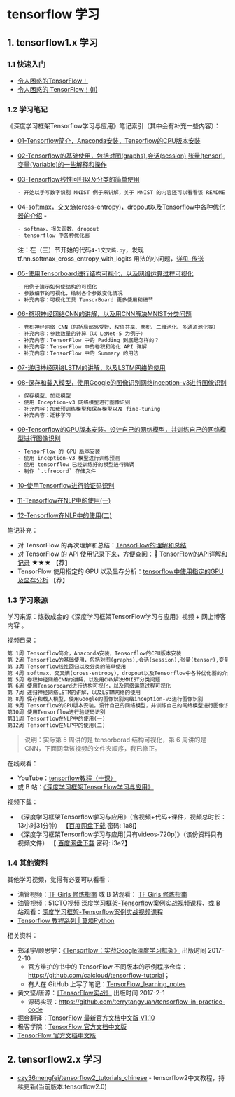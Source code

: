 # tensorflow 学习

## 1. tensorflow1.x 学习

### 1.1 快速入门

- [令人困惑的TensorFlow！](https://zhuanlan.zhihu.com/p/38812133)
- [令人困惑的 TensorFlow！(II)](https://zhuanlan.zhihu.com/p/46008208)

### 1.2 学习笔记

《深度学习框架Tensorflow学习与应用》笔记索引（其中会有补充一些内容）：

- [01-Tensorflow简介，Anaconda安装，Tensorflow的CPU版本安装](./《深度学习框架Tensorflow学习与应用》笔记/notes/01-Tensorflow简介，Anaconda安装，Tensorflow的CPU版本安装.md)

- [02-Tensorflow的基础使用，包括对图(graphs),会话(session),张量(tensor),变量(Variable)的一些解释和操作](./《深度学习框架Tensorflow学习与应用》笔记/notes/02-Tensorflow的基础使用，包括对图\(graphs\),会话\(session\),张量\(tensor\),变量\(Variable\)的一些解释和操作.md)

- [03-Tensorflow线性回归以及分类的简单使用](./《深度学习框架Tensorflow学习与应用》笔记/notes/03-Tensorflow线性回归以及分类的简单使用.md)

  ``` xml
  - 开始以手写数字识别 MNIST 例子来讲解，关于 MNIST 的内容还可以看看该 README 下面的
  ```

- [04-softmax，交叉熵(cross-entropy)，dropout以及Tensorflow中各种优化器的介绍](./《深度学习框架Tensorflow学习与应用》笔记/notes/04-softmax，交叉熵\(cross-entropy\)，dropout以及Tensorflow中各种优化器的介绍.md) - 

  ``` xml
  - softmax、损失函数、dropout
  - tensorflow 中各种优化器
  ```

  注：在（三）节开始的代码`4-1交叉熵.py`，发现 tf.nn.softmax_cross_entropy_with_logits 用法的小问题，[详见-传送](./Notes/tf.nn.softmax_cross_entropy_with_logits的用法问题.md)

- [05-使用Tensorboard进行结构可视化，以及网络运算过程可视化](./《深度学习框架Tensorflow学习与应用》笔记/notes/05-使用Tensorboard进行结构可视化，以及网络运算过程可视化.md)

  ``` xml
  - 用例子演示如何使结构的可视化
  - 参数细节的可视化，绘制各个参数变化情况
  - 补充内容：可视化工具 TensorBoard 更多使用和细节
  ```

- [06-卷积神经网络CNN的讲解，以及用CNN解决MNIST分类问题](./《深度学习框架Tensorflow学习与应用》笔记/notes/06-卷积神经网络CNN的讲解，以及用CNN解决MNIST分类问题.md)

  ``` xml
  - 卷积神经网络 CNN（包括局部感受野、权值共享、卷积、二维池化、多通道池化等）
  - 补充内容：参数数量的计算（以 LeNet-5 为例子）
  - 补充内容：TensorFlow 中的 Padding 到底是怎样的？ 
  - 补充内容：TensorFlow 中的卷积和池化 API 详解
  - 补充内容：TensorFlow 中的 Summary 的用法
  ```

- [07-递归神经网络LSTM的讲解，以及LSTM网络的使用](./《深度学习框架Tensorflow学习与应用》笔记/notes/07-递归神经网络LSTM的讲解，以及LSTM网络的使用.md)

- [08-保存和载入模型，使用Google的图像识别网络inception-v3进行图像识别](./《深度学习框架Tensorflow学习与应用》笔记/notes/08-保存和载入模型，使用Google的图像识别网络inception-v3进行图像识别.md)

  ``` xml
  - 保存模型、加载模型
  - 使用 Inception-v3 网络模型进行图像识别
  - 补充内容：加载预训练模型和保存模型以及 fine-tuning
  - 补充内容：迁移学习
  ```

- [09-Tensorflow的GPU版本安装。设计自己的网络模型，并训练自己的网络模型进行图像识别](./《深度学习框架Tensorflow学习与应用》笔记/notes/09-Tensorflow的GPU版本安装。设计自己的网络模型，并训练自己的网络模型进行图像识别.md)

  ``` xml
  - TensorFlow 的 GPU 版本安装
  - 使用 inception-v3 模型进行训练预测
  - 使用 tensorflow 已经训练好的模型进行微调
  - 制作 `.tfrecord` 存储文件
  ```

- [10-使用Tensorflow进行验证码识别](./《深度学习框架Tensorflow学习与应用》笔记/notes/10-使用Tensorflow进行验证码识别.md)

- [11-Tensorflow在NLP中的使用(一)](./《深度学习框架Tensorflow学习与应用》笔记/notes/11-Tensorflow在NLP中的使用\(一\).md)

- [12-Tensorflow在NLP中的使用(二)](./《深度学习框架Tensorflow学习与应用》笔记/notes/12-Tensorflow在NLP中的使用\(二\).md)

笔记补充：

- 对 TensorFlow 的再次理解和总结：[TensorFlow的理解和总结](./[转]TensorFlow的理解和总结.md)
- 对 TensorFlow 的 API 使用记录下来，方便查阅：🔎 [TensorFlow的API详解和记录](./[整理]TensorFlow的API详解和记录.md) ★★★ 【荐】
- TensorFlow 使用指定的 GPU 以及显存分析：[tensorflow中使用指定的GPU及显存分析](./tensorflow中使用指定的GPU及显存分析.md)  【荐】

### 1.3 学习来源

学习来源：炼数成金的《深度学习框架TensorFlow学习与应用》视频 + 网上博客内容  。

视频目录：

```xml
第 1周 Tensorflow简介，Anaconda安装，Tensorflow的CPU版本安装
第 2周 Tensorflow的基础使用，包括对图(graphs),会话(session),张量(tensor),变量(Variable)的一些解释和操作
第 3周 Tensorflow线性回归以及分类的简单使用
第 4周 softmax，交叉熵(cross-entropy)，dropout以及Tensorflow中各种优化器的介绍
第 5周 卷积神经网络CNN的讲解，以及用CNN解决MNIST分类问题
第 6周 使用Tensorboard进行结构可视化，以及网络运算过程可视化
第 7周 递归神经网络LSTM的讲解，以及LSTM网络的使用
第 8周 保存和载入模型，使用Google的图像识别网络inception-v3进行图像识别
第 9周 Tensorflow的GPU版本安装。设计自己的网络模型，并训练自己的网络模型进行图像识别
第10周 使用Tensorflow进行验证码识别
第11周 Tensorflow在NLP中的使用(一)
第12周 Tensorflow在NLP中的使用(二)
```

> 说明：实际第 5 周讲的是 tensorborad 结构可视化，第 6 周讲的是 CNN，下面网盘该视频的文件夹顺序，我已修正。

在线观看：

- YouTube：[tensorflow教程（十课）](https://www.youtube.com/watch?v=eAtGqz8ytOI&list=PLjSwXXbVlK6IHzhLOMpwHHLjYmINRstrk&index=2&t=0s)
- 或 B 站：[《深度学习框架TensorFlow学习与应用》](https://www.bilibili.com/video/av20542427/)

视频下载：

- 《深度学习框架Tensorflow学习与应用》（含视频+代码+课件，视频总时长：13小时31分钟）  【[百度网盘下载](https://pan.baidu.com/s/16OINOrFiRXbqmqOFjCFzLQ )  密码: 1a8j】
- 《深度学习框架Tensorflow学习与应用[只有videos-720p]》（该份资料只有视频文件） 【 [百度网盘下载](https://pan.baidu.com/s/1oQLgWFEBsVrcKJN4swEdzg)  密码: i3e2】

### 1.4 其他资料

其他学习视频，觉得有必要可以看看：

- 油管视频：[TF Girls 修炼指南](https://www.youtube.com/watch?v=TrWqRMJZU8A&list=PLwY2GJhAPWRcZxxVFpNhhfivuW0kX15yG&index=2)  或 B 站观看： [TF Girls 修炼指南](https://space.bilibili.com/16696495/#/channel/detail?cid=1588) 
- 油管视频：51CTO视频 [深度学习框架-Tensorflow案例实战视频课程](https://www.youtube.com/watch?v=-pYU4ub7g0c&list=PL8LR_PrSuIRhpEYA3sJ-J5hYGYUSwZwdS)、或 B 站观看：[深度学习框架-Tensorflow案例实战视频课程](https://www.bilibili.com/video/av29663946/?p=1)
- [Tensorflow 教程系列 | 莫烦Python](<https://morvanzhou.github.io/tutorials/machine-learning/tensorflow/>)

相关资料：

- 郑泽宇/顾思宇：[《Tensorflow：实战Google深度学习框架》](https://book.douban.com/subject/26976457/) 出版时间 2017-2-10
  - 官方维护的书中的 TensorFlow 不同版本的示例程序仓库：<https://github.com/caicloud/tensorflow-tutorial>；
  - 有人在 GitHub 上写了笔记：[TensorFlow_learning_notes](https://github.com/cookeem/TensorFlow_learning_notes)
- 黄文坚/唐源：[《TensorFlow实战》](https://book.douban.com/subject/26974266/) 出版时间 2017-2-1
  - 源码实现：<https://github.com/terrytangyuan/tensorflow-in-practice-code>
- 掘金翻译：[TensorFlow 最新官方文档中文版 V1.10 ](https://github.com/xitu/tensorflow-docs)
- 极客学院：[TensorFlow 官方文档中文版](http://wiki.jikexueyuan.com/project/tensorflow-zh/)
- [TensorFlow 官方文档中文版](http://www.tensorfly.cn/tfdoc/get_started/introduction.html)

## 2. tensorflow2.x 学习

- [czy36mengfei/tensorflow2_tutorials_chinese](<https://github.com/czy36mengfei/tensorflow2_tutorials_chinese>) - tensorflow2中文教程，持续更新(当前版本:tensorflow2.0)

  
